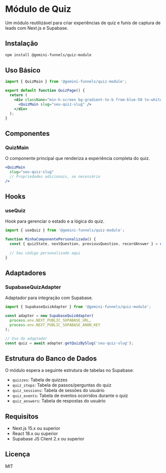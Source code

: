 # Módulo de Quiz

Um módulo reutilizável para criar experiências de quiz e funis de captura de leads com Next.js e Supabase.

## Instalação

```bash
npm install @gemini-funnels/quiz-module
```

## Uso Básico

```jsx
import { QuizMain } from '@gemini-funnels/quiz-module';

export default function QuizPage() {
  return (
    <div className="min-h-screen bg-gradient-to-b from-blue-50 to-white">
      <QuizMain slug="seu-quiz-slug" />
    </div>
  );
}
```

## Componentes

### QuizMain

O componente principal que renderiza a experiência completa do quiz.

```jsx
<QuizMain 
  slug="seu-quiz-slug"
  // Propriedades adicionais, se necessário
/>
```

## Hooks

### useQuiz

Hook para gerenciar o estado e a lógica do quiz.

```jsx
import { useQuiz } from '@gemini-funnels/quiz-module';

function MinhaComponentePersonalizada() {
  const { quizState, nextQuestion, previousQuestion, recordAnswer } = useQuiz('seu-quiz-slug');
  
  // Seu código personalizado aqui
}
```

## Adaptadores

### SupabaseQuizAdapter

Adaptador para integração com Supabase.

```jsx
import { SupabaseQuizAdapter } from '@gemini-funnels/quiz-module';

const adapter = new SupabaseQuizAdapter(
  process.env.NEXT_PUBLIC_SUPABASE_URL,
  process.env.NEXT_PUBLIC_SUPABASE_ANON_KEY
);

// Uso do adaptador
const quiz = await adapter.getQuizBySlug('seu-quiz-slug');
```

## Estrutura do Banco de Dados

O módulo espera a seguinte estrutura de tabelas no Supabase:

- `quizzes`: Tabela de quizzes
- `quiz_steps`: Tabela de passos/perguntas do quiz
- `quiz_sessions`: Tabela de sessões do usuário
- `quiz_events`: Tabela de eventos ocorridos durante o quiz
- `quiz_answers`: Tabela de respostas do usuário

## Requisitos

- Next.js 15.x ou superior
- React 18.x ou superior
- Supabase JS Client 2.x ou superior

## Licença

MIT 